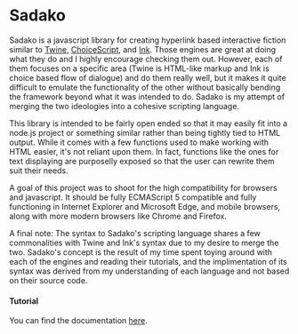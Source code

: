# Sadako

Sadako is a javascript library for creating hyperlink based interactive fiction similar to [Twine](https://twinery.org/), [ChoiceScript](https://www.choiceofgames.com/), and [Ink](https://www.inklestudios.com/ink/). Those engines are great at doing what they do and I highly encourage checking them out. However, each of them focuses on a specific area (Twine is HTML-like markup and Ink is choice based flow of dialogue) and do them really well, but it makes it quite difficult to emulate the functionality of the other without basically bending the framework beyond what it was intended to do. Sadako is my attempt of merging the two ideologies into a cohesive scripting language.

This library is intended to be fairly open ended so that it may easily fit into a node.js project or something similar rather than being tightly tied to HTML output. While it comes with a few functions used to make working with HTML easier, it's not reliant upon them. In fact, functions like the ones for text displaying are purposelly exposed so that the user can rewrite them suit their needs.

A goal of this project was to shoot for the high compatibility for browsers and javascript. It should be fully ECMAScript 5 compatible and  fully functioning in Internet Explorer and Microsoft Edge, and mobile browsers, along with more modern browsers like Chrome and Firefox.

A final note: The syntax to Sadako's scripting language shares a few commonalities with Twine and Ink's syntax due to my desire to merge the two. Sadako's concept is the result of my time spent toying around with each of the engines and reading their tutorials, and the implimentation of its syntax was derived from my understanding of each language and not based on their source code.

#### Tutorial

You can find the documentation [here](tutorial.md).
